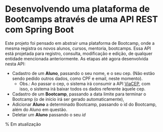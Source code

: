# Desenvolvendo uma plataforma de Bootcamps através de uma API REST com Spring Boot

Este projeto foi pensado em abstrair uma plataforma de Bootcamp, onde a mesma registra os novos alunos, cursos, mentoria, bootcamps.
Essa API está projetada para registro, consulta, modificação e edição, de qualquer entidade mencionada anteriormente.
As etapas até agora desenvolvida nesta API:
- Cadastro de um **Aluno**, passando o seu nome, e o seu cep. (Não estão sendo pedido outros dados, como CPF e email, neste momento).
    - Obs.: Ao passar o cep, o sistema irá consumir a API <a href="https://viacep.com.br/">ViaCEP</a>, com isso, o sistema irá baixar todos os dados referente àquele cep.
- Cadastro de um **Bootcamp**, passando a data limite para terminar o Bootcamp (o de início irá ser gerado automaticamente),
- Adicionar **Aluno** a determinado Bootcamp, passando o id do Bootcamp, além do Aluno em questão.
- Deletar um **Aluno** passando o seu *id*

% Em atualização
